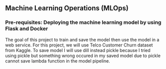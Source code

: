 ## Machine Learning Operations (MLOps)

### Pre-requisites: Deploying the machine learning model by using Flask and Docker

The goal of this project to train and save the model then use the model in a web service. For this project, we will use Telco Customer Churn dataset from Kaggle. 
To save model I will use dill instead pickle because I tried using pickle but something wrong occured in my saved model due to pickle cannot save lambda function in the model pipeline.
